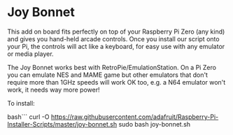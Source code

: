 <!--
---
name: Joy Bonnet
class: board
type: io
formfactor: phat
manufacturer: Adafruit
description: Handheld Arcade Controller for Raspberry Pi
url: https://learn.adafruit.com/adafruit-joy-bonnet-for-raspberry-pi
github: https://github.com/adafruit/adafruit-retrogame
buy: https://www.adafruit.com/product/3464
image: 'joybonnet.png'
pincount: 40
eeprom: no
power:
  '1':
  '2':
  '4':
  '17':
ground:
  '6':
  '9':
  '14':
  '20':
  '25':
  '30':
  '34':
  '39':
pin:
  '3'
    mode: i2c    
  '5': 
    mode:i2c   
  '38': 
    name: Select 
  '37': 
    name: Start 
  '15':
    name: Player1
  '16':   
    name: Player2 
  '32':  
    name: A
  '33':
    name: Y
  '36':
    name: X
  '31':
    name: B 
  
    
i2c:
  
  '0x48':
    name: ADC
    device: ADS1015
-->
# Joy Bonnet


This add on board fits perfectly on top of your Raspberry Pi Zero (any kind) and gives you hand-held arcade controls. 
Once you install our script onto your Pi, the controls will act like a keyboard, for easy use with any emulator or media player.


The Joy Bonnet works best with RetroPie/EmulationStation. On a Pi Zero you can emulate NES and MAME game but other emulators that 
don't require more than 1GHz speeds will work OK too, e.g. a N64 emulator won't work, it needs way more power!


To install:

bash```
curl -O https://raw.githubusercontent.com/adafruit/Raspberry-Pi-Installer-Scripts/master/joy-bonnet.sh
sudo bash joy-bonnet.sh
```
